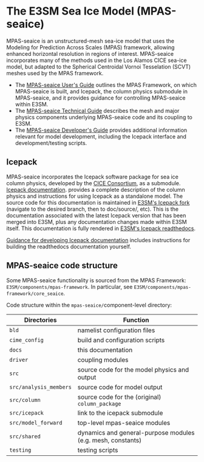 The E3SM Sea Ice Model (MPAS-seaice)
====================================

MPAS-seaice is an unstructured-mesh sea-ice model that uses the Modeling for Prediction Across Scales (MPAS) framework, allowing enhanced horizontal resolution in regions of interest. MPAS-seaice incorporates many of the methods used in the Los Alamos CICE sea-ice model, but adapted to the Spherical Centroidal Vornoi Tesselation (SCVT) meshes used by the MPAS framework.

* The [MPAS-seaice User's Guide](user-guide/index.md) outlines the MPAS Framework, on which MPAS-seaice is built, and Icepack, the column physics submodule in MPAS-seaice, and it provides guidance for controlling MPAS-seaice within E3SM.
* The [MPAS-seaice Technical Guide](tech-guide/index.md) describes the mesh and major physics components underlying MPAS-seaice code and its coupling to E3SM.
* The [MPAS-seaice Developer's Guide](dev-guide/index.md) provides additional information relevant for model development, including the Icepack interface and development/testing scripts.

**Icepack**
-----------

MPAS-seaice incorporates the Icepack software package for sea ice column physics, developed by the [CICE Consortium](https://github.com/cice-consortium), as a submodule. [Icepack documentation](https://e3sm-icepack.readthedocs.io/en/latest/). provides a complete description of the column physics and instructions for using Icepack as a standalone model. The source code for this documentation is maintained in [E3SM's Icepack fork](https://github.com/E3SM-Project/Icepack/) (navigate to the desired branch, then to doc/source/, etc).  This is the documentation associated with the latest Icepack version that has been merged into E3SM, plus any documentation changes made within E3SM itself. This documentation is fully rendered in [E3SM's Icepack readthedocs](https://e3sm-icepack.readthedocs.io/en/latest/).

<!--
If needed, documentation for the most recent Icepack release incorporated in E3SM can be found in the CICE Consortium's readthedocs project area:

* Check the [release tags](https://github.com/E3SM-Project/Icepack/tags) to get the release number.
* Choose the release version of the documentation from the [Icepack release table](https://github.com/CICE-Consortium/Icepack/wiki/Icepack-Release-Table).
-->

[Guidance for developing Icepack documentation](https://github.com/CICE-Consortium/About-Us/wiki/Documentation-Workflow-Guide) includes instructions for building the readthedocs documentation yourself.

**MPAS-seaice code structure**
------------------------------

Some MPAS-seaice functionality is sourced from the MPAS Framework:
``E3SM/components/mpas-framework``.  In particular, see ``E3SM/components/mpas-framework/core_seaice``.

Code structure within the ``mpas-seaice/``component-level directory:

| Directories | Function |
| ----------- | -------- |
| ``bld``         | namelist configuration files |
| ``cime_config`` | build and configuration scripts |
| ``docs``        | this documentation |
| ``driver``      | coupling modules |
| ``src``         | source code for the model physics and output |
| ``src/analysis_members`` | source code for model output |
| ``src/column ``          | source code for the (original) ``column_package`` |
| ``src/icepack ``         | link to the icepack submodule |
| ``src/model_forward``    | top-level mpas-seaice modules |
| ``src/shared``           | dynamics and general-purpose modules (e.g. mesh, constants) |
| ``testing``     | testing scripts |
